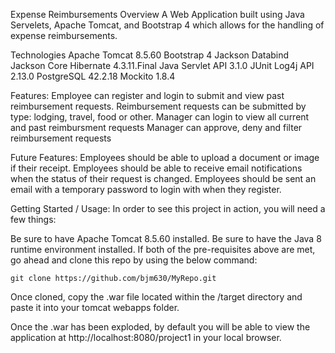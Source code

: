 Expense Reimbursements
Overview
A Web Application built using Java Servelets, Apache Tomcat, and Bootstrap 4 which allows for the handling of expense reimbursements.

Technologies
Apache Tomcat 8.5.60
Bootstrap 4
Jackson Databind
Jackson Core
Hibernate 4.3.11.Final
Java Servlet API 3.1.0
JUnit
Log4j API 2.13.0
PostgreSQL 42.2.18
Mockito 1.8.4

Features:
Employee can register and login to submit and view past reimbursement requests.
Reimbursement requests can be submitted by type: lodging, travel, food or other.
Manager can login to view all current and past reimbursment requests
Manager can approve, deny and filter reimbursement requests

Future Features:
Employees should be able to upload a document or image if their receipt.
Employees should be able to receive email notifications when the status of their request is changed.
Employees should be sent an email with a temporary password to login with when they register.

Getting Started / Usage:
In order to see this project in action, you will need a few things:

Be sure to have Apache Tomcat 8.5.60 installed.
Be sure to have the Java 8 runtime environment installed.
If both of the pre-requisites above are met, go ahead and clone this repo by using the below command:

    git clone https://github.com/bjm630/MyRepo.git
    
Once cloned, copy the .war file located within the /target directory and paste it into your tomcat webapps folder.

Once the .war has been exploded, by default you will be able to view the application at http://localhost:8080/project1 in your local browser.
